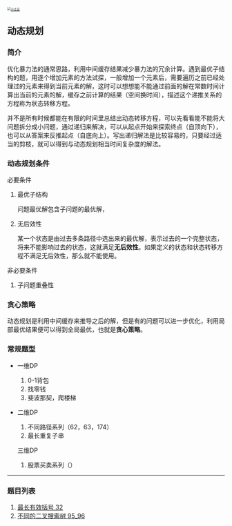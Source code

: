 <p> 
<a href="http://coco66.info:88">
<img src="http://coco66.info:88/leetcode/picture/home.png" alt="小土豆" style="zoom:50%;" /></a>
</p>

## 动态规划

### 简介

优化暴力法的通常思路，利用中间缓存结果减少暴力法的冗余计算。遇到最优子结构的题，用逐个增加元素的方法试探，一般增加一个元素后，需要遍历之前已经处理过的元素来得到当前元素的解，这时可以想想能不能通过前面的解在常数时间计算出当前的元素的解，缓存之前计算的结果（空间换时间），描述这个递推关系的方程称为状态转移方程。

并不是所有时候都能在有限的时间里总结出动态转移方程，可以先看看能不能将大问题拆分成小问题，通过递归来解决，可以从起点开始来探索终点（自顶向下），也可以从答案来反推起点（自底向上）。写出递归解法是比较容易的，只要经过适当的剪枝，就可以得到与动态规划相当时间复杂度的解法。

### 动态规划条件

必要条件

1. 最优子结构

   问题最优解包含子问题的最优解，

2. 无后效性

   某一个状态是由过去多条路径中选出来的最优解，表示过去的一个完整状态，将来不能影响过去的状态，这就满足**无后效性**。如果定义的状态和状态转移方程不满足无后效性，那么就不能使用。

非必要条件

1. 子问题重叠性

### 贪心策略

动态规划是利用中间缓存来推导之后的解，但是有的问题可以进一步优化，利用局部最优结果便可以得到全局最优，也就是**贪心策略**。

### 常规题型

- 一维DP
  1. 0-1背包
  2. 找零钱
  3. 斐波那契，爬楼梯
  
- 二维DP
  1. 不同路径系列（62，63，174）
  2. 最长重复子串
  
  三维DP
  
  1. 股票买卖系列（）

----

### 题目列表 

1. [最长有效括号 32](http://coco66.info:88/leetcode/dynamic/LeetCode32.html)
3. [不同的二叉搜索树 95_96](http://coco66.info:88/leetcode/dynamic/LeetCode95_96.html)


